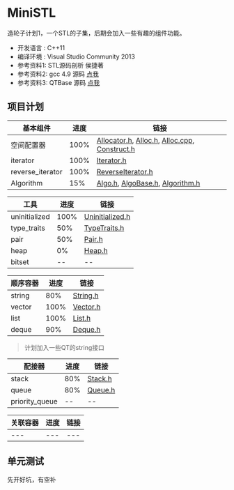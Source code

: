 # MiniSTL
  造轮子计划1，一个STL的子集，后期会加入一些有趣的组件功能。
* 开发语言 :  C++11
* 编译环境 :  Visual Studio Community 2013
* 参考资料1:  STL源码剖析 侯捷著
* 参考资料2:  gcc 4.9 源码 [点我](https://github.com/gcc-mirror/gcc/tree/master/libstdc%2B%2B-v3/include)
* 参考资料3:  QTBase 源码 [点我](https://github.com/qtproject/qtbase)

## 项目计划

|基本组件|进度|链接|
|---|---|---|
|空间配置器|100%|[Allocator.h](MiniSTL/Allocator.h), [Alloc.h](MiniSTL/Alloc.h), [Alloc.cpp](MiniSTL/Alloc.cpp), [Construct.h](MiniSTL/Construct.h)|
|iterator|100%|[Iterator.h](MiniSTL/Iterator.h)|
|reverse_iterator|100%|[ReverseIterator.h](MiniSTL/ReverseIterator.h)|
|Algorithm|15%|[Algo.h](MiniSTL/Algo.h), [AlgoBase.h](MiniSTL/AlgoBase.h), [Algorithm.h](MiniSTL/Algorithm.h)|

|工具|进度|链接|
|---|---|---|
|uninitialized|100%|[Uninitialized.h](MiniSTL/Uninitialized.h)|
|type_traits|50%|[TypeTraits.h](MiniSTL/TypeTraits.h)|
|pair|50%|[Pair.h](MiniSTL/Pair.h)|
|heap|0%|[Heap.h](MiniSTL/Heap.h)|
|bitset|--|--|

|顺序容器|进度|链接|
|---|---|---|
|string|80%|[String.h](MiniSTL/String.h)|
|vector|100%|[Vector.h](MiniSTL/Vector.h)|
|list|100%|[List.h](MiniSTL/List.h)|
|deque|90%|[Deque.h](MiniSTL/Deque.h)|

> 计划加入一些QT的string接口

|配接器|进度|链接|
|---|---|---|
|stack|80%|[Stack.h](MiniSTL/Stack.h)|
|queue|80%|[Queue.h](MiniSTL/Queue.h)|
|priority_queue|--|--|

|关联容器|进度|链接|
|---|---|---|
|---|---|---|



## 单元测试

先开好坑，有空补

